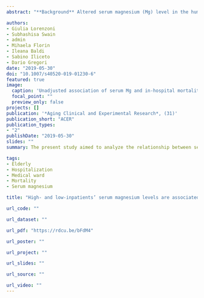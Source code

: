 ```yaml
---
abstract: "**Background** Altered serum magnesium (Mg) level in the human body has been hypothesized to have a role in the prediction of hospitalization and mortality; however, the reported outcomes are not conclusive. **Aims** The present study aimed to analyze the relationship between serum Mg and in-hospital mortality (IHM) in patients admitted to the medical ward of two hospitals in the Veneto region (Italy). **Methods** Patients > 18 years hospitalized in the medical wards of the hospitals of Vittorio Veneto and Conegliano, Italy (from January 12, 2011, through December 27, 2016) with at least one measurement of serum Mg were included in the study. A logistic regression model was used to assess the unadjusted and adjusted (by age, gender, Charlson Comorbidity index, discharge diagnosis’ class) association of serum Mg and IHM. **Results** In total 5024 patients were analyzed, corresponding to 6980 total admissions. The unadjusted analysis showed that IHM risk was significantly higher with 0.2 mg/dl incremental serum Mg level change from 2.4 mg/dl to 2.6, (OR 1.71 95% CI 1.55–1.89) and with 0.2 mg/dl change from serum Mg level of 1.4 mg/dl to 1.2 mg/dl, (OR 1.28 95% CI 1.17–1.40). Such results were confirmed at adjusted analysis. **Discussion** Present findings have relevant implications for the clinical management of patients suffering from medical condi-tions, highlighting the need for analyzing Mg concentration carefully. **Conclusions** Serum Mg levels seem to be a good predictor of IHM."

authors:
- Giulia Lorenzoni
- Subhashisa Swain
- admin
- Mihaela Florin
- Ileana Baldi
- Sabino Iliceto
- Dario Gregori
date: "2019-05-30"
doi: "10.1007/s40520-019-01230-6"
featured: true
image:
  caption: 'Unadjusted association of serum Mg and in-hospital mortality.'
  focal_point: ""
  preview_only: false
projects: []
publication: '*Aging Clinical and Experimental Research*, (31)'
publication_short: "ACER"
publication_types:
- "2"
publishDate: "2019-05-30"
slides: ""
summary: The present study aimed to analyze the relationship between serum Mg and in-hospital mortality (IHM) in patients admitted to the medical ward of two hospitals in the Veneto region (Italy). A logistic regression model was used to assess the unadjusted and adjusted association of serum Mg and IHM. Serum Mg levels seem to be a good predictor of IHM.

tags:
- Elderly
- Hospitalization
- Medical ward
- Mortality
- Serum magnesium

title: "High‑ and low‑inpatients’ serum magnesium levels are associated with in‑hospital mortality in elderly patients: a neglected marker?"

url_code: ""

url_dataset: ""

url_pdf: "https://rdcu.be/bFdM4"

url_poster: ""

url_project: ""

url_slides: ""

url_source: ""

url_video: ""
---
```


